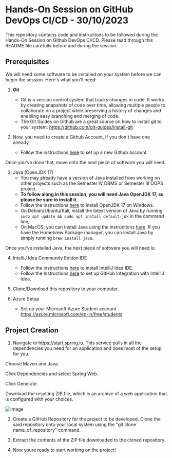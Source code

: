 # Hands-On Session on GitHub DevOps CI/CD - 30/10/2023

This repository contains code and instructions to be followed during the Hands-On Session on Github DevOps CI/CD. Please read through this README file carefully before and during the session.

## Prerequisites

We will need some software to be installed on your system before we can begin the session. Here's what you'll need:

1. **Git**
    - Git is a version control system that tracks changes in code. It works by creating snapshots of code over time, allowing multiple people to collaborate on a project while preserving a history of changes and enabling easy branching and merging of code.
    - The Git Guides on Github are a great source on how to install git to your system: https://github.com/git-guides/install-git

4. Now, you need to create a Github Account, if you don't have one already.
    - Follow the instructions [here](https://docs.github.com/en/get-started/signing-up-for-github/signing-up-for-a-new-github-account) to set up a new Github account.
  
Once you've done that, move onto the next piece of software you will need:

3. Java (OpenJDK 17)
    - You may already have a version of Java installed from working on other projects such as the Semester IV DBMS or Semester III OOPS project.
    - **To follow along in this session, you will need Java OpenJDK 17, so please be sure to install it.**
    - Follow the instructions [here](https://java.tutorials24x7.com/blog/how-to-install-openjdk-17-on-windows) to install OpenJDK 17 on Windows.
    - On Debian/Ubuntu/Kali, install the latest version of Java by running `sudo apt update && sudo apt install default-jdk` in the command line,
    - On MacOS, you can install Java using the instructions [here](https://www.codejava.net/java-se/install-openjdk-18-on-macos). If you have the Homebrew Package manager, you can install Java by simply running `brew install java`.

Once you've installed Java, the next piece of software you will need is:

4. IntelliJ Idea Community Edition IDE
    - Follow the instructions [here](https://www.jetbrains.com/help/idea/installation-guide.html) to install IntelliJ Idea IDE.
    - Follow the Instructions [here](https://www.jetbrains.com/help/idea/github.html) to set up GitHub Integration with IntelliJ Idea.


5. Clone/Download this repository to your computer.

6. Azure Setup
    - Set up your Microsoft Azure Student account - https://azure.microsoft.com/en-in/free/students


## Project Creation 

1. Navigate to https://start.spring.io. This service pulls in all the dependencies you need for an application and does most of the setup for you.

Choose Maven and Java. 

Click Dependencies and select Spring Web.

Click Generate.

Download the resulting ZIP file, which is an archive of a web application that is configured with your choices.

![image](https://github.com/Aathish04/palindromeapp-devops-handson/assets/33193764/80535673-ed3f-46c7-b555-626fa1b4a115)


2. Create a GitHub Repository for the project to be developed. Clone the said repository onto your local system using the "git clone name_of_repository" command.

3. Extract the contents of the ZIP file downloaded to the cloned repository.

4. Now youre ready to start working on the project!
